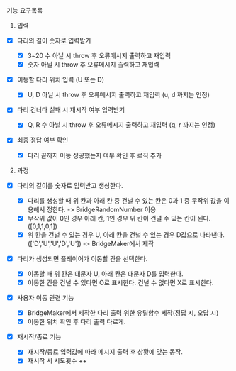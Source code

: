 기능 요구목록

1. 입력

- [x] 다리의 길이 숫자로 입력받기

  - [x] 3~20 수 아닐 시 throw 후 오류메시지 출력하고 재입력
  - [x] 숫자 아닐 시 throw 후 오류메시지 출력하고 재입력

- [x] 이동할 다리 위치 입력 (U 또는 D)

  - [x] U, D 아닐 시 throw 후 오류메시지 출력하고 재입력 (u, d 까지는 인정)

- [x] 다리 건너다 실패 시 재시작 여부 입력받기

  - [x] Q, R 수 아닐 시 throw 후 오류메시지 출력하고 재입력 (q, r 까지는 인정)

- [x] 최종 정답 여부 확인
  - [x] 다리 끝까지 이동 성공했는지 여부 확인 후 로직 추가

2. 과정

- [x] 다리의 길이를 숫자로 입력받고 생성한다.

  - [x] 다리를 생성할 때 위 칸과 아래 칸 중 건널 수 있는 칸은 0과 1 중 무작위 값을 이용해서 정한다. -> BridgeRandomNumber 이용
  - [x] 무작위 값이 0인 경우 아래 칸, 1인 경우 위 칸이 건널 수 있는 칸이 된다.([0,1,1,0,1])
  - [x] 위 칸을 건널 수 있는 경우 U, 아래 칸을 건널 수 있는 경우 D값으로 나타낸다.(['D','U','U','D','U']) -> BridgeMaker에서 제작

- [x] 다리가 생성되면 플레이어가 이동할 칸을 선택한다.

  - [x] 이동할 때 위 칸은 대문자 U, 아래 칸은 대문자 D를 입력한다.
  - [x] 이동한 칸을 건널 수 있다면 O로 표시한다. 건널 수 없다면 X로 표시한다.

- [x] 사용자 이동 관련 기능

  - [x] BridgeMaker에서 제작한 다리 출력 위한 유틸함수 제작(정답 시, 오답 시)
  - [x] 이동한 위치 확인 후 다리 출력 다르게.

- [x] 재시작/종료 기능

  - [x] 재시작/종료 입력값에 따라 메시지 출력 후 상황에 맞는 동작.
  - [x] 재시작 시 시도횟수 ++
